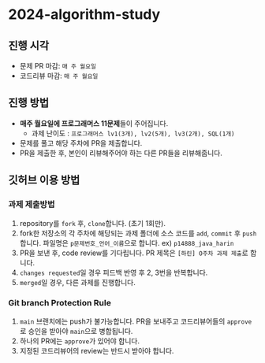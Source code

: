 # 2024-algorithm-study
## 진행 시각
- 문제 PR 마감: `매 주 월요일`
- 코드리뷰 마감: `매 주 월요일`

## 진행 방법

- **매주 월요일에 프로그래머스 11문제**들이 주어집니다.
    - 과제 난이도 : `프로그래머스 lv1(3개), lv2(5개), lv3(2개), SQL(1개)`
- 문제를 풀고 해당 주차에 PR을 제출합니다.
- PR을 제출한 후, 본인이 리뷰해주어야 하는 다른 PR들을 리뷰해줍니다.

## 깃허브 이용 방법

### 과제 제출방법

1. repository를 `fork` 후, `clone`합니다. (초기 1회만).
2. fork한 저장소의 각 주차에 해당되는 과제 폴더에 소스 코드를 `add`, `commit` 후 `push` 합니다. 파일명은 `p문제번호_언어_이름`으로 합니다. ex) `p14888_java_harin`
3. PR을 보낸 후, code review를 기다립니다. PR 제목은 `[하린] O주차 과제 제출`로 합니다.
5. `changes requested`일 경우 피드백 반영 후 2, 3번을 반복합니다.
6. `merged`일 경우, 다른 과제를 진행합니다.

### Git branch Protection Rule

1. `main` 브랜치에는 push가 불가능합니다. PR을 보내주고 코드리뷰어들의 `approve`로 승인을 받아야 `main`으로 병합됩니다.
2. 하나의 PR에는 `approve`가 있어야 합니다.
3. 지정된 코드리뷰어의 review는 반드시 받아야 합니다.
